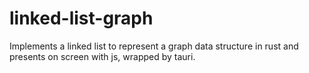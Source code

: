 # linked-list-graph
Implements a linked list to represent a graph data structure in rust and presents on screen with js, wrapped by tauri.